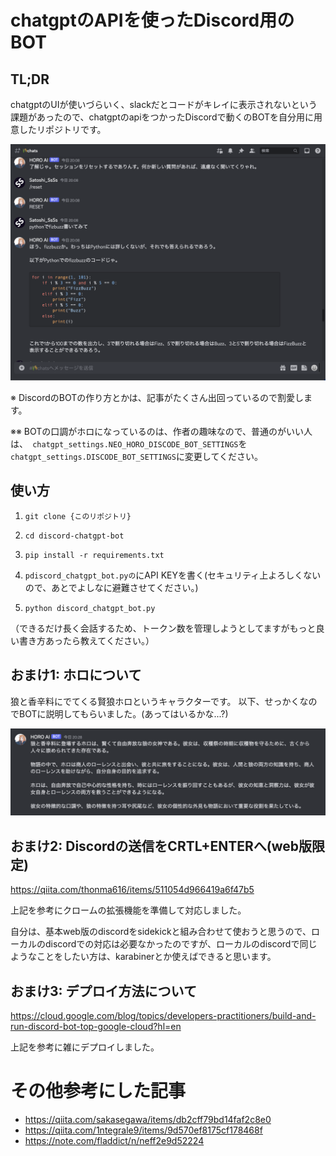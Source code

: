 # chatgptのAPIを使ったDiscord用のBOT

## TL;DR

chatgptのUIが使いづらいく、slackだとコードがキレイに表示されないという課題があったので、chatgptのapiをつかったDiscordで動くのBOTを自分用に用意したリポジトリです。

![img1](resource/img1.png)

※ DiscordのBOTの作り方とかは、記事がたくさん出回っているので割愛します。

※※ BOTの口調がホロになっているのは、作者の趣味なので、普通のがいい人は、``` chatgpt_settings.NEO_HORO_DISCODE_BOT_SETTINGS```を``` chatgpt_settings.DISCODE_BOT_SETTINGS```に変更してください。


## 使い方

1. ```git clone {このリポジトリ}```

2. ```cd discord-chatgpt-bot```

3. ```pip install -r requirements.txt```

4. ```pdiscord_chatgpt_bot.pyの```にAPI KEYを書く(セキュリティ上よろしくないので、あとでよしなに避難させてください。)


5. ```python discord_chatgpt_bot.py```


（できるだけ長く会話するため、トークン数を管理しようとしてますがもっと良い書き方あったら教えてください。）

## おまけ1: ホロについて
狼と香辛料にでてくる賢狼ホロというキャラクターです。
以下、せっかくなのでBOTに説明してもらいました。(あってはいるかな...?)

![img2](resource/img2.png)


## おまけ2: Discordの送信をCRTL+ENTERへ(web版限定)
https://qiita.com/thonma616/items/511054d966419a6f47b5

上記を参考にクロームの拡張機能を準備して対応しました。


自分は、基本web版のdiscordをsidekickと組み合わせて使おうと思うので、ローカルのdiscordでの対応は必要なかったのですが、ローカルのdiscordで同じようなことをしたい方は、karabinerとか使えばできると思います。

## おまけ3: デプロイ方法について
 https://cloud.google.com/blog/topics/developers-practitioners/build-and-run-discord-bot-top-google-cloud?hl=en

上記を参考に雑にデプロイしました。

# その他参考にした記事
- https://qiita.com/sakasegawa/items/db2cff79bd14faf2c8e0
- https://qiita.com/1ntegrale9/items/9d570ef8175cf178468f
- https://note.com/fladdict/n/neff2e9d52224